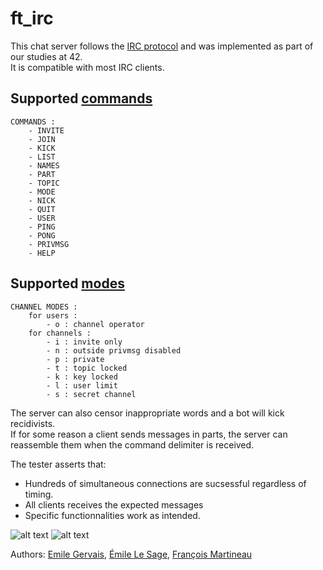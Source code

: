# ft_irc

This chat server follows the [IRC protocol](https://modern.ircdocs.horse/) and was implemented as part of our studies at 42.<br>
It is compatible with most IRC clients.<br>

## Supported [commands](https://modern.ircdocs.horse/#command)

```
COMMANDS :
    - INVITE
    - JOIN
    - KICK
    - LIST
    - NAMES
    - PART
    - TOPIC
    - MODE
    - NICK
    - QUIT
    - USER
    - PING
    - PONG
    - PRIVMSG
    - HELP
```

## Supported [modes](https://modern.ircdocs.horse/#oper-user-mode)

```
CHANNEL MODES :
    for users :
        - o : channel operator
    for channels :
        - i : invite only
        - n : outside privmsg disabled
        - p : private
        - t : topic locked
        - k : key locked
        - l : user limit
        - s : secret channel
```

The server can also censor inappropriate words and a bot will kick recidivists. <br>
If for some reason a client sends messages in parts, the server can reassemble them when the command delimiter is received. <br>

The tester asserts that:
- Hundreds of simultaneous connections are sucsessful regardless of timing.
- All clients receives the expected messages
- Specific functionnalities work as intended. <br>

![alt text](https://i.postimg.cc/FzCG4BkC/irc-chat2.gif)
![alt text](https://i.postimg.cc/X7nCg8ht/irc-chat.gif)


Authors: [Emile Gervais](https://github.com/emgervais), [Émile Le Sage](https://github.com/ele-sage), [François Martineau](https://github.com/francoismartineau)

